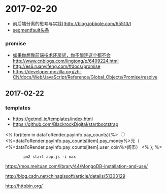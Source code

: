# 2017-02-20

- 前后端分离的思考与实践](http://blog.jobbole.com/65513/)
- [segmentfault头条](https://segmentfault.com/news/frontend)


### promise

- [如果你想靠前端技术还房贷，你不能连这个都不会](https://zhuanlan.zhihu.com/p/25259283?refer=fe-mm)   http://www.cnblogs.com/lingtong/p/6409224.html
- http://es6.ruanyifeng.com/#docs/promise
- https://developer.mozilla.org/zh-CN/docs/Web/JavaScript/Reference/Global_Objects/Promise/resolve

## 2017-02-22

### templates

- https://getmdl.io/templates/index.html
- https://github.com/BlackrockDigital/startbootstrap

<% for(item in dataToRender.payInfo.pay_counts){%>
            <label><input type="radio" name="money"> <%=dataToRender.payInfo.pay_counts[item].pay_money%>元（ <%=dataToRender.payInfo.pay_counts[item].user_coin%>阅币）</label>
            <% }; %>


            pm2 start app.js -i max 


https://mos.meituan.com/library/44/MongoDB-installation-and-use/

http://blog.csdn.net/chinagissoft/article/details/51303129

http://httpbin.org/